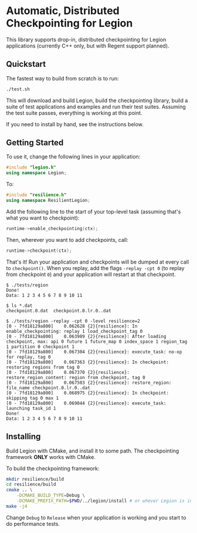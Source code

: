 # Automatic, Distributed Checkpointing for Legion

This library supports drop-in, distributed checkpointing for Legion
applications (currently C++ only, but with Regent support planned).

## Quickstart

The fastest way to build from scratch is to run:

```bash
./test.sh
```

This will download and build Legion, build the checkpointing library,
build a suite of test applications and examples and run their test
suites. Assuming the test suite passes, everything is working at this
point.

If you need to install by hand, see the instructions below.

## Getting Started

To use it, change the following lines in your application:

```c++
#include "legion.h"
using namespace Legion;
```

To:

```c++
#include "resilience.h"
using namespace ResilientLegion;
```

Add the following line to the start of your top-level task (assuming
that's what you want to checkpoint):

```c++
runtime->enable_checkpointing(ctx);
```

Then, wherever you want to add checkpoints, call:

```c++
runtime->checkpoint(ctx);
```

That's it! Run your application and checkpoints will be dumped at
every call to `checkpoint()`. When you replay, add the flags `-replay
-cpt 0` (to replay from checkpoint `0`) and your application will
restart at that checkpoint.

```console
$ ./tests/region
Done!
Data: 1 2 3 4 5 6 7 8 9 10 11

$ ls *.dat
checkpoint.0.dat  checkpoint.0.lr.0..dat

$ ./tests/region -replay -cpt 0 -level resilience=2
[0 - 7fd18129a800]    0.062628 {2}{resilience}: In enable_checkpointing: replay 1 load_checkpoint_tag 0
[0 - 7fd18129a800]    0.063989 {2}{resilience}: After loading checkpoint, max: api 0 future 1 future_map 0 index_space 1 region_tag 1 partition 0 checkpoint 1
[0 - 7fd18129a800]    0.067304 {2}{resilience}: execute_task: no-op for replay, tag 0
[0 - 7fd18129a800]    0.067363 {2}{resilience}: In checkpoint: restoring regions from tag 0
[0 - 7fd18129a800]    0.067370 {2}{resilience}: restore_region_content: region from checkpoint, tag 0
[0 - 7fd18129a800]    0.067503 {2}{resilience}: restore_region: file_name checkpoint.0.lr.0..dat
[0 - 7fd18129a800]    0.068975 {2}{resilience}: In checkpoint: skipping tag 0 max 1
[0 - 7fd18129a800]    0.069044 {2}{resilience}: execute_task: launching task_id 1
Done!
Data: 1 2 3 4 5 6 7 8 9 10 11
```

## Installing

Build Legion with CMake, and install it to some path. The
checkpointing framework **ONLY** works with CMake.

To build the checkpointing framework:

```bash
mkdir resilience/build
cd resilience/build
cmake .. \
    -DCMAKE_BUILD_TYPE=Debug \
    -DCMAKE_PREFIX_PATH=$PWD/../legion/install # or whever Legion is installed
make -j4
```

Change `Debug` to `Release` when your application is working and you
start to do performance tests.
